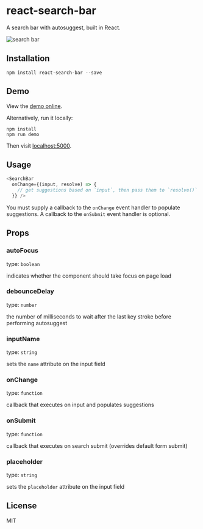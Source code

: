 # react-search-bar

A search bar with autosuggest, built in React.

![search bar](http://s3.io/aU1rkdpjjSajYDvv8Xlv069w.gif)

## Installation

```
npm install react-search-bar --save
```

## Demo

View the [demo online](https://vakhtang.github.io/react-search-bar).

Alternatively, run it locally:

```
npm install
npm run demo
```

Then visit [localhost:5000](http://localhost:5000).

## Usage

```js
<SearchBar
  onChange={(input, resolve) => {
    // get suggestions based on `input`, then pass them to `resolve()`
  }} />
```

You must supply a callback to the `onChange` event handler to populate
suggestions. A callback to the `onSubmit` event handler is optional.

## Props

### autoFocus

type: `boolean`

indicates whether the component should take focus on
page load

### debounceDelay

type: `number`

the number of milliseconds to wait after the last key
stroke before performing autosuggest

### inputName

type: `string`

sets the `name` attribute on the input field

### onChange

type: `function`

callback that executes on input and populates suggestions

### onSubmit

type: `function`

callback that executes on search submit (overrides default form submit)

### placeholder

type: `string`

sets the `placeholder` attribute on the input field

## License

MIT
